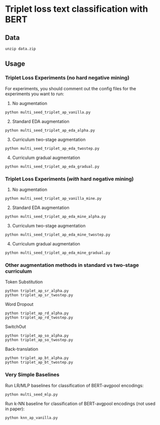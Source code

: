 # Triplet loss text classification with BERT

## Data
```
unzip data.zip
```

## Usage

### Triplet Loss Experiments (no hard negative mining)

For experiments, you should comment out the config files for the experiments you want to run:

1. No augmentation
```
python multi_seed_triplet_ap_vanilla.py
```

2. Standard EDA augmentation
```
python multi_seed_triplet_ap_eda_alpha.py
```

3. Curriculum two-stage augmentation
```
python multi_seed_triplet_ap_eda_twostep.py
```

4. Curriculum gradual augmentation
```
python multi_seed_triplet_ap_eda_gradual.py
```

### Triplet Loss Experiments (*with* hard negative mining)

1. No augmentation
```
python multi_seed_triplet_ap_vanilla_mine.py
```

2. Standard EDA augmentation
```
python multi_seed_triplet_ap_eda_mine_alpha.py
```

3. Curriculum two-stage augmentation
```
python multi_seed_triplet_ap_eda_mine_twostep.py
```

4. Curriculum gradual augmentation
```
python multi_seed_triplet_ap_eda_mine_gradual.py
```

### Other augmentation methods in standard vs two-stage curriculum

Token Substitution
```
python triplet_ap_sr_alpha.py
python triplet_ap_sr_twostep.py
```

Word Dropout
```
python triplet_ap_rd_alpha.py
python triplet_ap_rd_twostep.py
```

SwitchOut
```
python triplet_ap_so_alpha.py
python triplet_ap_so_twostep.py
```

Back-translation
```
python triplet_ap_bt_alpha.py
python triplet_ap_bt_twostep.py
```

### Very Simple Baselines

Run LR/MLP baselines for classification of BERT-avgpool encodings:
```
python multi_seed_mlp.py
```

Run k-NN baseline for classification of BERT-avgpool encodings (not used in paper):
```
python knn_ap_vanilla.py
```